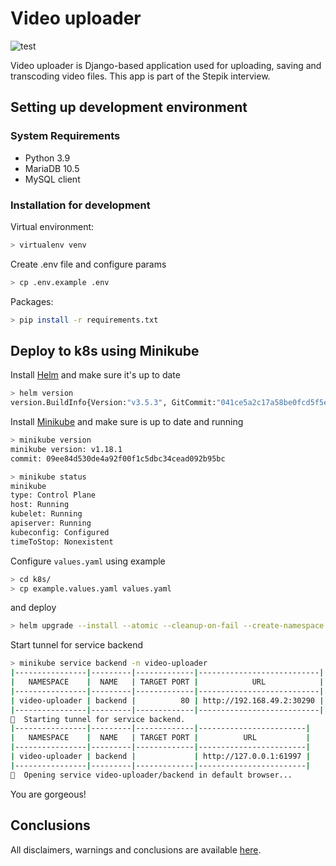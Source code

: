 # Video uploader

![test](https://github.com/k0t3n/video_uploader/actions/workflows/main.yml/badge.svg)

Video uploader is Django-based application used for uploading, saving and transcoding video files. This app is part of
the Stepik interview.

## Setting up development environment

### System Requirements

* Python 3.9
* MariaDB 10.5
* MySQL client

### Installation for development

Virtual environment:

```bash
> virtualenv venv
```

Create .env file and configure params

```bash
> cp .env.example .env
```

Packages:

```bash
> pip install -r requirements.txt
```

## Deploy to k8s using Minikube

Install [Helm](https://helm.sh/) and make sure it's up to date

```bash
> helm version
version.BuildInfo{Version:"v3.5.3", GitCommit:"041ce5a2c17a58be0fcd5f5e16fb3e7e95fea622", GitTreeState:"dirty", GoVersion:"go1.16"}
```

Install [Minikube](https://minikube.sigs.k8s.io/docs/) and make sure is up to date and running

```bash
> minikube version
minikube version: v1.18.1
commit: 09ee84d530de4a92f00f1c5dbc34cead092b95bc

> minikube status
minikube
type: Control Plane
host: Running
kubelet: Running
apiserver: Running
kubeconfig: Configured
timeToStop: Nonexistent
```

Configure `values.yaml` using example

```bash
> cd k8s/
> cp example.values.yaml values.yaml
```

and deploy

```bash
> helm upgrade --install --atomic --cleanup-on-fail --create-namespace --namespace video-uploader app . --debug --set Backend.Host=$(minikube ip)
```

Start tunnel for service backend

```bash
> minikube service backend -n video-uploader
|----------------|---------|-------------|---------------------------|
|   NAMESPACE    |  NAME   | TARGET PORT |            URL            |
|----------------|---------|-------------|---------------------------|
| video-uploader | backend |          80 | http://192.168.49.2:30290 |
|----------------|---------|-------------|---------------------------|
🏃  Starting tunnel for service backend.
|----------------|---------|-------------|------------------------|
|   NAMESPACE    |  NAME   | TARGET PORT |          URL           |
|----------------|---------|-------------|------------------------|
| video-uploader | backend |             | http://127.0.0.1:61997 |
|----------------|---------|-------------|------------------------|
🎉  Opening service video-uploader/backend in default browser...
```

You are gorgeous!

## Conclusions

All disclaimers, warnings and conclusions are
available [here](https://github.com/k0t3n/video_uploader/blob/main/CONCLUSION.md).